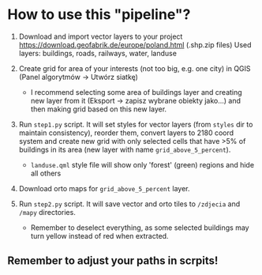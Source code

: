 # How to use this "pipeline"?

1. Download and import vector layers to your project
    https://download.geofabrik.de/europe/poland.html (.shp.zip files)
    Used layers: buildings, roads, railways, water, landuse

2. Create grid for area of your interests (not too big, e.g. one city) in QGIS (Panel algorytmów -> Utwórz siatkę)
    - I recommend selecting some area of buildings layer and creating new layer from it (Eksport -> zapisz wybrane obiekty jako...) and then making grid based on this new layer.

3. Run `step1.py` script. It will set styles for vector layers (from `styles` dir to maintain consistency), reorder them, convert layers to 2180 coord system and create new grid with only selected cells that have >5% of buildings in its area (new layer with name `grid_above_5_percent`).
    - `landuse.qml` style file will show only 'forest' (green) regions and hide all others

4. Download orto maps for `grid_above_5_percent` layer.

5. Run `step2.py` script. It will save vector and orto tiles to `/zdjecia` and `/mapy` directories.
    - Remember to deselect everything, as some selected buildings may turn yellow instead of red when extracted.

## Remember to adjust your paths in scrpits!